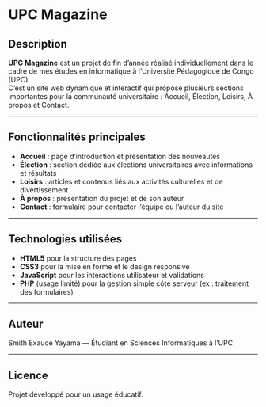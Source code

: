 # UPC Magazine

## Description

**UPC Magazine** est un projet de fin d’année réalisé individuellement dans le cadre de mes études en informatique à l’Université Pédagogique de Congo (UPC).  
C’est un site web dynamique et interactif qui propose plusieurs sections importantes pour la communauté universitaire : Accueil, Élection, Loisirs, À propos et Contact.

---

## Fonctionnalités principales

- **Accueil** : page d’introduction et présentation des nouveautés  
- **Élection** : section dédiée aux élections universitaires avec informations et résultats  
- **Loisirs** : articles et contenus liés aux activités culturelles et de divertissement  
- **À propos** : présentation du projet et de son auteur  
- **Contact** : formulaire pour contacter l’équipe ou l’auteur du site

---

## Technologies utilisées

- **HTML5** pour la structure des pages  
- **CSS3** pour la mise en forme et le design responsive  
- **JavaScript** pour les interactions utilisateur et validations  
- **PHP** (usage limité) pour la gestion simple côté serveur (ex : traitement des formulaires)

---

## Auteur

Smith Exauce Yayama — Étudiant en Sciences Informatiques à l’UPC

---

## Licence

Projet développé pour un usage éducatif.
